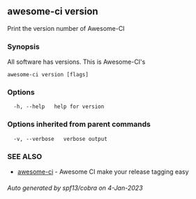 ## awesome-ci version

Print the version number of Awesome-CI

### Synopsis

All software has versions. This is Awesome-CI's

```
awesome-ci version [flags]
```

### Options

```
  -h, --help   help for version
```

### Options inherited from parent commands

```
  -v, --verbose   verbose output
```

### SEE ALSO

* [awesome-ci](awesome-ci.md)	 - Awesome CI make your release tagging easy

###### Auto generated by spf13/cobra on 4-Jan-2023

